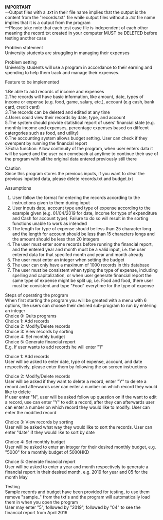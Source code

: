 **IMPORTANT** </br>
--Output files with a *.txt* in their file name implies that the output is the content from the "records.txt" file while output files without a *.txt* file name implies that it is a output from the program </br>
--Please take note that each test case file is independent of each other meaning the record.txt created in your computer MUST be DELETED before testing another case </br>

Problem statement </br>
University students are struggling in managing their expenses </br>

Problem setting </br>
University students will use a program in accordance to their earning and spending to help them track and manage their expenses.</br>

Feature to be implemented </br>

1.Be able to add records of income and expenses </br>
2.The records will have basic information, like amount, date, types of income or expense (e.g. food, game, salary, etc.), account (e.g cash, bank card, credit card) </br>
3.The records can be deleted and edited at any time </br>
4.Users could view their records by date, type, and account </br>
5.The system should provide statistical report of users’ financial state (e.g. monthly income and expenses, percentage expenses based on diffeent catergories such as food, and utility) </br>
6.The accounting system allows budget setting. User can check if they overspent by running the financial report </br>
7.Extra function: Allow continuity of the program, when user enters data it will be saved and the user can comeback at anytime to continue their use of the program with all the original data entered previously still there </br>

Caution </br>
Since this program stores the previous inputs, if you want to clear the previous inputted data, please delete records.txt and budget.txt </br>

Assumptions </br>
1. User follow the format for entering the records according to the instructions given to them during input </br>
2. User inputs date, account type and type of expense according to the example given (e.g. 01/04/2019 for date, Income for type of expenditure and Cash for account type). Failure to do so will result in the sorting functions unable to work as intended </br>
3. The length for type of expense should be less than 25 character long and the length for account should be less than 15 characters longs and the amount should be less than 20 integers </br>
4. The user must enter some records before running the financial report, and the entered year and month must be a valid input, i.e. the user entered data for that specifed month and year and month already </br>
5. The user must enter an integer when setting the budget </br>
6. The user can only have a maximum of 1000 records in this database </br>
7. The user must be consistent when typing the type of expense, including spelling and capitalization, or when user generate financial report the same type of expense might be split up, i.e. Food and food, there user must be consistent and type "Food" everytime for the type of expense </br>

Steps of operating the program </br>
When first starting the program you will be greated with a menu with 6 options, the users can choose their desired sub-program to run by entering an integer </br>
Choice 0: Quits programs </br>
Choice 1: Add records </br>
Choice 2: Modify/Delete records </br>
Choice 3: View records by sorting </br>
Choice 4: Set monthly budget </br>
Choice 5: Generate financial report </br>
E.g. If user wants to add records he will enter "1" </br>

Choice 1: Add records </br>
User will be asked to enter date, type of expense, account, and date respectively, please enter them by following the on screen instructions </br>

Choice 2: Modify/Delete records </br>
User will be asked if they want to delete a record, enter "Y" to delete a record and afterwards user can enter a number on which record they would like to delete </br>
If user enter "N", user will be asked follow up question on if the want to edit a record, use can enter "Y" to edit a record, after they can afterwards user can enter a number on which record they would like to modify. User can enter the modified record </br>

Choice 3: View records by sorting </br>
User will be asked what way they would like to sort the records. User can enter "date" if they would like to sort by date </br>

Choice 4: Set monthly budget </br>
User will be asked to enter an integer for their desired monthly budget, e.g. "5000" for a monthly budget of 5000HKD </br>

Choice 5: Generate financial report </br>
User will be asked to enter a year and month respectively to generate a financial report in their desired month, e.g. 2019 for year and 05 for the month May </br>

Testing </br>
Sample records and budget have been provided for testing, to use them remove "sample_" from the txt's and the program will automatically load them in when you open the program </br> 
User may enter "5", followed by "2019", followed by "04" to see the financial report from April 2019 </br> 
